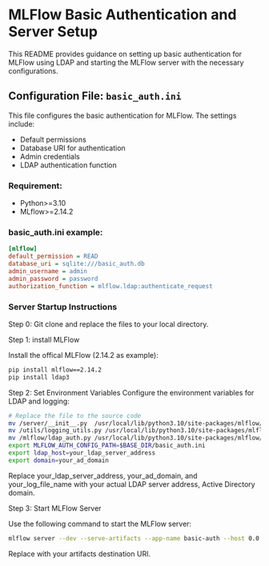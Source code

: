 # MLFlow Basic Authentication and Server Setup

This README provides guidance on setting up basic authentication for MLFlow using LDAP and starting the MLFlow server with the necessary configurations.

## Configuration File: `basic_auth.ini`

This file configures the basic authentication for MLFlow. The settings include:

- Default permissions
- Database URI for authentication
- Admin credentials
- LDAP authentication function

### Requirement:

- Python>=3.10
- MLflow>=2.14.2


### basic_auth.ini example:

```ini
[mlflow]
default_permission = READ
database_uri = sqlite:///basic_auth.db
admin_username = admin
admin_password = password
authorization_function = mlflow.ldap:authenticate_request
```

### Server Startup Instructions

Step 0: Git clone and replace the files to your local directory.

Step 1: install MLFlow

Install the offical MLFlow (2.14.2 as example):

```bash
pip install mlflow==2.14.2
pip install ldap3
```

Step 2: Set Environment Variables
Configure the environment variables for LDAP and logging:

```bash
# Replace the file to the source code
mv /server/__init__.py  /usr/local/lib/python3.10/site-packages/mlflow/server/__init__.py && \
mv /utils/logging_utils.py /usr/local/lib/python3.10/site-packages/mlflow/utils/logging_utils.py && \
mv /mlflow/ldap_auth.py /usr/local/lib/python3.10/site-packages/mlflow/ldap_auth.py
export MLFLOW_AUTH_CONFIG_PATH=$BASE_DIR/basic_auth.ini
export ldap_host=your_ldap_server_address
export domain=your_ad_domain
```

Replace your_ldap_server_address, your_ad_domain, and your_log_file_name with your actual LDAP server address, Active Directory domain.

Step 3: Start MLFlow Server

Use the following command to start the MLFlow server:

```bash
mlflow server --dev --serve-artifacts --app-name basic-auth --host 0.0.0.0 --port 8000 --artifacts-destination <URI>
```

Replace <URI> with your artifacts destination URI.




